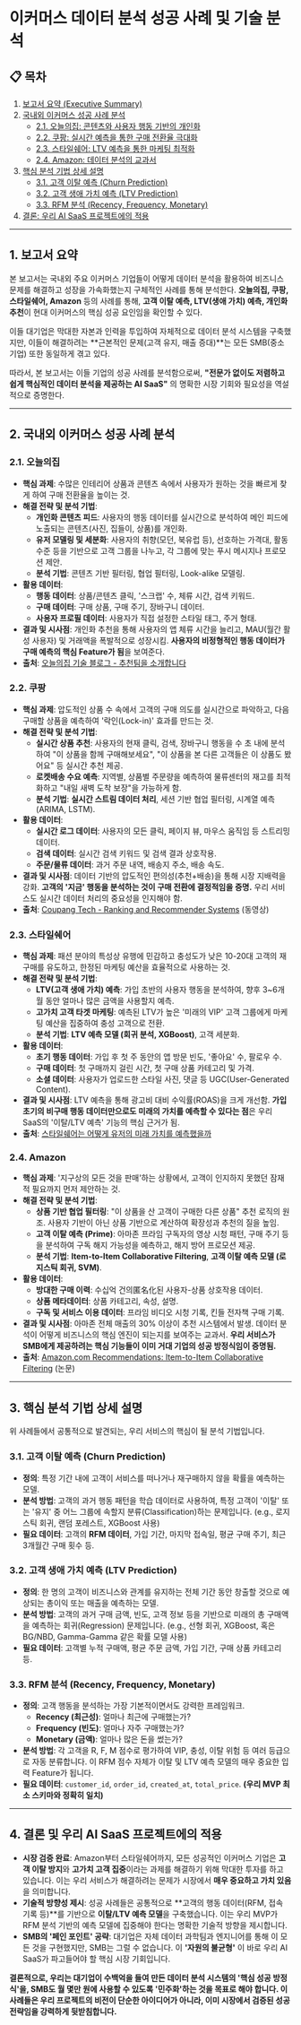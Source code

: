 # 이커머스 데이터 분석 성공 사례 및 기술 분석

## 📋 목차
1. [보고서 요약 (Executive Summary)](#1-보고서-요약)
2. [국내외 이커머스 성공 사례 분석](#2-국내외-이커머스-성공-사례-분석)
    - [2.1. 오늘의집: 콘텐츠와 사용자 행동 기반의 개인화](#21-오늘의집)
    - [2.2. 쿠팡: 실시간 예측을 통한 구매 전환율 극대화](#22-쿠팡)
    - [2.3. 스타일쉐어: LTV 예측을 통한 마케팅 최적화](#23-스타일쉐어)
    - [2.4. Amazon: 데이터 분석의 교과서](#24-amazon)
3. [핵심 분석 기법 상세 설명](#3-핵심-분석-기법-상세-설명)
    - [3.1. 고객 이탈 예측 (Churn Prediction)](#31-고객-이탈-예측)
    - [3.2. 고객 생애 가치 예측 (LTV Prediction)](#32-고객-생애-가치-예측)
    - [3.3. RFM 분석 (Recency, Frequency, Monetary)](#33-rfm-분석)
4. [결론: 우리 AI SaaS 프로젝트에의 적용](#4-결론-및-시사점)

---

## 1. 보고서 요약

본 보고서는 국내외 주요 이커머스 기업들이 어떻게 데이터 분석을 활용하여 비즈니스 문제를 해결하고 성장을 가속화했는지 구체적인 사례를 통해 분석한다. **오늘의집, 쿠팡, 스타일쉐어, Amazon** 등의 사례를 통해, **고객 이탈 예측, LTV(생애 가치) 예측, 개인화 추천**이 현대 이커머스의 핵심 성공 요인임을 확인할 수 있다.

이들 대기업은 막대한 자본과 인력을 투입하여 자체적으로 데이터 분석 시스템을 구축했지만, 이들이 해결하려는 **근본적인 문제(고객 유지, 매출 증대)**는 모든 SMB(중소기업) 또한 동일하게 겪고 있다.

따라서, 본 보고서는 이들 기업의 성공 사례를 분석함으로써, **"전문가 없이도 저렴하고 쉽게 핵심적인 데이터 분석을 제공하는 AI SaaS"** 의 명확한 시장 기회와 필요성을 역설적으로 증명한다.

---

## 2. 국내외 이커머스 성공 사례 분석

### 2.1. 오늘의집

-   **핵심 과제**: 수많은 인테리어 상품과 콘텐츠 속에서 사용자가 원하는 것을 빠르게 찾게 하여 구매 전환율을 높이는 것.
-   **해결 전략 및 분석 기법**:
    -   **개인화 콘텐츠 피드**: 사용자의 행동 데이터를 실시간으로 분석하여 메인 피드에 노출되는 콘텐츠(사진, 집들이, 상품)를 개인화.
    -   **유저 모델링 및 세분화**: 사용자의 취향(모던, 북유럽 등), 선호하는 가격대, 활동 수준 등을 기반으로 고객 그룹을 나누고, 각 그룹에 맞는 푸시 메시지나 프로모션 제안.
    -   **분석 기법**: 콘텐츠 기반 필터링, 협업 필터링, Look-alike 모델링.
-   **활용 데이터**:
    -   **행동 데이터**: 상품/콘텐츠 클릭, '스크랩' 수, 체류 시간, 검색 키워드.
    -   **구매 데이터**: 구매 상품, 구매 주기, 장바구니 데이터.
    -   **사용자 프로필 데이터**: 사용자가 직접 설정한 스타일 태그, 주거 형태.
-   **결과 및 시사점**: 개인화 추천을 통해 사용자의 앱 체류 시간을 늘리고, MAU(월간 활성 사용자) 및 거래액을 폭발적으로 성장시킴. **사용자의 비정형적인 행동 데이터가 구매 예측의 핵심 Feature가 됨**을 보여준다.
-   **출처**: [오늘의집 기술 블로그 - 추천팀을 소개합니다](https://medium.com/bucketplace/%EC%98%A4%EB%8A%98%EC%9D%98%EC%A7%91-%EC%B6%94%EC%B2%9C%ED%8C%80%EC%9D%84-%EC%86%8C%EA%B0%9C%ED%95%A9%EB%8B%88%EB%8B%A4-593c68f21971)

### 2.2. 쿠팡

-   **핵심 과제**: 압도적인 상품 수 속에서 고객의 구매 의도를 실시간으로 파악하고, 다음 구매할 상품을 예측하여 '락인(Lock-in)' 효과를 만드는 것.
-   **해결 전략 및 분석 기법**:
    -   **실시간 상품 추천**: 사용자의 현재 클릭, 검색, 장바구니 행동을 수 초 내에 분석하여 "이 상품을 함께 구매해보세요", "이 상품을 본 다른 고객들은 이 상품도 봤어요" 등 실시간 추천 제공.
    -   **로켓배송 수요 예측**: 지역별, 상품별 주문량을 예측하여 물류센터의 재고를 최적화하고 "내일 새벽 도착 보장"을 가능하게 함.
    -   **분석 기법**: **실시간 스트림 데이터 처리**, 세션 기반 협업 필터링, 시계열 예측 (ARIMA, LSTM).
-   **활용 데이터**:
    -   **실시간 로그 데이터**: 사용자의 모든 클릭, 페이지 뷰, 마우스 움직임 등 스트리밍 데이터.
    -   **검색 데이터**: 실시간 검색 키워드 및 검색 결과 상호작용.
    -   **주문/물류 데이터**: 과거 주문 내역, 배송지 주소, 배송 속도.
-   **결과 및 시사점**: 데이터 기반의 압도적인 편의성(추천+배송)을 통해 시장 지배력을 강화. **고객의 '지금' 행동을 분석하는 것이 구매 전환에 결정적임을 증명.** 우리 서비스도 실시간 데이터 처리의 중요성을 인지해야 함.
-   **출처**: [Coupang Tech - Ranking and Recommender Systems](https://www.youtube.com/watch?v=3oWDbzT2vYc) (동영상)

### 2.3. 스타일쉐어

-   **핵심 과제**: 패션 분야의 특성상 유행에 민감하고 충성도가 낮은 10-20대 고객의 재구매를 유도하고, 한정된 마케팅 예산을 효율적으로 사용하는 것.
-   **해결 전략 및 분석 기법**:
    -   **LTV(고객 생애 가치) 예측**: 가입 초반의 사용자 행동을 분석하여, 향후 3~6개월 동안 얼마나 많은 금액을 사용할지 예측.
    -   **고가치 고객 타겟 마케팅**: 예측된 LTV가 높은 '미래의 VIP' 고객 그룹에게 마케팅 예산을 집중하여 충성 고객으로 전환.
    -   **분석 기법**: **LTV 예측 모델 (회귀 분석, XGBoost)**, 고객 세분화.
-   **활용 데이터**:
    -   **초기 행동 데이터**: 가입 후 첫 주 동안의 앱 방문 빈도, '좋아요' 수, 팔로우 수.
    -   **구매 데이터**: 첫 구매까지 걸린 시간, 첫 구매 상품 카테고리 및 가격.
    -   **소셜 데이터**: 사용자가 업로드한 스타일 사진, 댓글 등 UGC(User-Generated Content).
-   **결과 및 시사점**: LTV 예측을 통해 광고비 대비 수익률(ROAS)을 크게 개선함. **가입 초기의 비구매 행동 데이터만으로도 미래의 가치를 예측할 수 있다는 점**은 우리 SaaS의 '이탈/LTV 예측' 기능의 핵심 근거가 됨.
-   **출처**: [스타일쉐어는 어떻게 유저의 미래 가치를 예측했을까](https://databricks.com/kr/customers/styleshare)

### 2.4. Amazon

-   **핵심 과제**: '지구상의 모든 것을 판매'하는 상황에서, 고객이 인지하지 못했던 잠재적 필요까지 먼저 제안하는 것.
-   **해결 전략 및 분석 기법**:
    -   **상품 기반 협업 필터링**: "이 상품을 산 고객이 구매한 다른 상품" 추천 로직의 원조. 사용자 기반이 아닌 상품 기반으로 계산하여 확장성과 추천의 질을 높임.
    -   **고객 이탈 예측 (Prime)**: 아마존 프라임 구독자의 영상 시청 패턴, 구매 주기 등을 분석하여 구독 해지 가능성을 예측하고, 해지 방어 프로모션 제공.
    -   **분석 기법**: **Item-to-Item Collaborative Filtering**, **고객 이탈 예측 모델 (로지스틱 회귀, SVM)**.
-   **활용 데이터**:
    -   **방대한 구매 이력**: 수십억 건의匿名化된 사용자-상품 상호작용 데이터.
    -   **상품 메타데이터**: 상품 카테고리, 속성, 설명.
    -   **구독 및 서비스 이용 데이터**: 프라임 비디오 시청 기록, 킨들 전자책 구매 기록.
-   **결과 및 시사점**: 아마존 전체 매출의 30% 이상이 추천 시스템에서 발생. 데이터 분석이 어떻게 비즈니스의 핵심 엔진이 되는지를 보여주는 교과서. **우리 서비스가 SMB에게 제공하려는 핵심 기능들이 이미 거대 기업의 성공 방정식임이 증명됨.**
-   **출처**: [Amazon.com Recommendations: Item-to-Item Collaborative Filtering](https://www.cs.umd.edu/~samir/498/Amazon-Recommendations.pdf) (논문)

---

## 3. 핵심 분석 기법 상세 설명

위 사례들에서 공통적으로 발견되는, 우리 서비스의 핵심이 될 분석 기법입니다.

### 3.1. 고객 이탈 예측 (Churn Prediction)
-   **정의**: 특정 기간 내에 고객이 서비스를 떠나거나 재구매하지 않을 확률을 예측하는 모델.
-   **분석 방법**: 고객의 과거 행동 패턴을 학습 데이터로 사용하여, 특정 고객이 '이탈' 또는 '유지' 중 어느 그룹에 속할지 분류(Classification)하는 문제입니다. (e.g., 로지스틱 회귀, 랜덤 포레스트, XGBoost 사용)
-   **필요 데이터**: 고객의 **RFM 데이터**, 가입 기간, 마지막 접속일, 평균 구매 주기, 최근 3개월간 구매 횟수 등.

### 3.2. 고객 생애 가치 예측 (LTV Prediction)
-   **정의**: 한 명의 고객이 비즈니스와 관계를 유지하는 전체 기간 동안 창출할 것으로 예상되는 총이익 또는 매출을 예측하는 모델.
-   **분석 방법**: 고객의 과거 구매 금액, 빈도, 고객 정보 등을 기반으로 미래의 총 구매액을 예측하는 회귀(Regression) 문제입니다. (e.g., 선형 회귀, XGBoost, 혹은 BG/NBD, Gamma-Gamma 같은 확률 모델 사용)
-   **필요 데이터**: 고객별 누적 구매액, 평균 주문 금액, 가입 기간, 구매 상품 카테고리 등.

### 3.3. RFM 분석 (Recency, Frequency, Monetary)
-   **정의**: 고객 행동을 분석하는 가장 기본적이면서도 강력한 프레임워크.
    -   **Recency (최근성)**: 얼마나 최근에 구매했는가?
    -   **Frequency (빈도)**: 얼마나 자주 구매했는가?
    -   **Monetary (금액)**: 얼마나 많은 돈을 썼는가?
-   **분석 방법**: 각 고객을 R, F, M 점수로 평가하여 VIP, 충성, 이탈 위험 등 여러 등급으로 자동 분류합니다. 이 RFM 점수 자체가 이탈 및 LTV 예측 모델의 매우 중요한 입력 Feature가 됩니다.
-   **필요 데이터**: `customer_id`, `order_id`, `created_at`, `total_price`. **(우리 MVP 최소 스키마와 정확히 일치)**

---

## 4. 결론 및 우리 AI SaaS 프로젝트에의 적용

-   **시장 검증 완료**: Amazon부터 스타일쉐어까지, 모든 성공적인 이커머스 기업은 **고객 이탈 방지**와 **고가치 고객 집중**이라는 과제를 해결하기 위해 막대한 투자를 하고 있습니다. 이는 우리 서비스가 해결하려는 문제가 시장에서 **매우 중요하고 가치 있음**을 의미합니다.
-   **기술적 방향성 제시**: 성공 사례들은 공통적으로 **고객의 행동 데이터(RFM, 접속 기록 등)**를 기반으로 **이탈/LTV 예측 모델**을 구축했습니다. 이는 우리 MVP가 RFM 분석 기반의 예측 모델에 집중해야 한다는 명확한 기술적 방향을 제시합니다.
-   **SMB의 '페인 포인트' 공략**: 대기업은 자체 데이터 과학팀과 엔지니어를 통해 이 모든 것을 구현했지만, SMB는 그럴 수 없습니다. 이 **'자원의 불균형'** 이 바로 우리 AI SaaS가 파고들어야 할 핵심 시장 기회입니다.

**결론적으로, 우리는 대기업이 수백억을 들여 만든 데이터 분석 시스템의 '핵심 성공 방정식'을, SMB도 월 몇만 원에 사용할 수 있도록 '민주화'하는 것을 목표로 해야 합니다. 이 사례들은 우리 프로젝트의 비전이 단순한 아이디어가 아니라, 이미 시장에서 검증된 성공 전략임을 강력하게 뒷받침합니다.** 